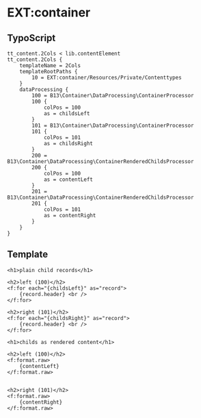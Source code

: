 # EXT:container

## TypoScript

    tt_content.2Cols < lib.contentElement
    tt_content.2Cols {
        templateName = 2Cols
        templateRootPaths {
            10 = EXT:container/Resources/Private/Contenttypes
        }
        dataProcessing {
            100 = B13\Container\DataProcessing\ContainerProcessor
            100 {
                colPos = 100
                as = childsLeft
            }
            101 = B13\Container\DataProcessing\ContainerProcessor
            101 {
                colPos = 101
                as = childsRight
            }
            200 = B13\Container\DataProcessing\ContainerRenderedChildsProcessor
            200 {
                colPos = 100
                as = contentLeft
            }
            201 = B13\Container\DataProcessing\ContainerRenderedChildsProcessor
            201 {
                colPos = 101
                as = contentRight
            }
        }
    } 
    

## Template


    <h1>plain child records</h1>
    
    <h2>left (100)</h2>
    <f:for each="{childsLeft}" as="record">
        {record.header} <br />
    </f:for>
    
    <h2>right (101)</h2>
    <f:for each="{childsRight}" as="record">
        {record.header} <br />
    </f:for>
    
    <h1>childs as rendered content</h1>
    
    <h2>left (100)</h2>
    <f:format.raw>
        {contentLeft}
    </f:format.raw>
    
    
    <h2>right (101)</h2>
    <f:format.raw>
        {contentRight}
    </f:format.raw>
